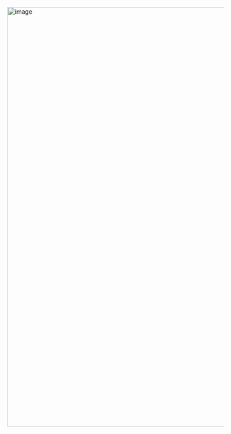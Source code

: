 <img width="1915" height="976" alt="image" src="https://github.com/user-attachments/assets/3d72fe04-d3a9-41ce-8ea1-0ba8044b9220" />

